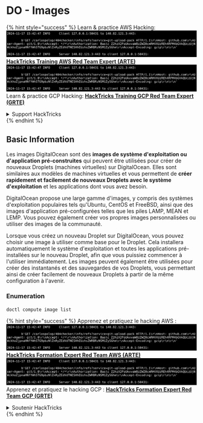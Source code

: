 # DO - Images

{% hint style="success" %}
Learn & practice AWS Hacking:<img src="../../../.gitbook/assets/image (1).png" alt="" data-size="line">[**HackTricks Training AWS Red Team Expert (ARTE)**](https://training.hacktricks.xyz/courses/arte)<img src="../../../.gitbook/assets/image (1).png" alt="" data-size="line">\
Learn & practice GCP Hacking: <img src="../../../.gitbook/assets/image (2).png" alt="" data-size="line">[**HackTricks Training GCP Red Team Expert (GRTE)**<img src="../../../.gitbook/assets/image (2).png" alt="" data-size="line">](https://training.hacktricks.xyz/courses/grte)

<details>

<summary>Support HackTricks</summary>

* Check the [**subscription plans**](https://github.com/sponsors/carlospolop)!
* **Join the** 💬 [**Discord group**](https://discord.gg/hRep4RUj7f) or the [**telegram group**](https://t.me/peass) or **follow** us on **Twitter** 🐦 [**@hacktricks\_live**](https://twitter.com/hacktricks\_live)**.**
* **Share hacking tricks by submitting PRs to the** [**HackTricks**](https://github.com/carlospolop/hacktricks) and [**HackTricks Cloud**](https://github.com/carlospolop/hacktricks-cloud) github repos.

</details>
{% endhint %}

## Basic Information

Les images DigitalOcean sont des **images de système d'exploitation ou d'application pré-construites** qui peuvent être utilisées pour créer de nouveaux Droplets (machines virtuelles) sur DigitalOcean. Elles sont similaires aux modèles de machines virtuelles et vous permettent de **créer rapidement et facilement de nouveaux Droplets avec le système d'exploitation** et les applications dont vous avez besoin.

DigitalOcean propose une large gamme d'images, y compris des systèmes d'exploitation populaires tels qu'Ubuntu, CentOS et FreeBSD, ainsi que des images d'application pré-configurées telles que les piles LAMP, MEAN et LEMP. Vous pouvez également créer vos propres images personnalisées ou utiliser des images de la communauté.

Lorsque vous créez un nouveau Droplet sur DigitalOcean, vous pouvez choisir une image à utiliser comme base pour le Droplet. Cela installera automatiquement le système d'exploitation et toutes les applications pré-installées sur le nouveau Droplet, afin que vous puissiez commencer à l'utiliser immédiatement. Les images peuvent également être utilisées pour créer des instantanés et des sauvegardes de vos Droplets, vous permettant ainsi de créer facilement de nouveaux Droplets à partir de la même configuration à l'avenir.

### Enumeration
```
doctl compute image list
```
{% hint style="success" %}
Apprenez et pratiquez le hacking AWS :<img src="../../../.gitbook/assets/image (1).png" alt="" data-size="line">[**HackTricks Formation Expert Red Team AWS (ARTE)**](https://training.hacktricks.xyz/courses/arte)<img src="../../../.gitbook/assets/image (1).png" alt="" data-size="line">\
Apprenez et pratiquez le hacking GCP : <img src="../../../.gitbook/assets/image (2).png" alt="" data-size="line">[**HackTricks Formation Expert Red Team GCP (GRTE)**<img src="../../../.gitbook/assets/image (2).png" alt="" data-size="line">](https://training.hacktricks.xyz/courses/grte)

<details>

<summary>Soutenir HackTricks</summary>

* Consultez les [**plans d'abonnement**](https://github.com/sponsors/carlospolop)!
* **Rejoignez le** 💬 [**groupe Discord**](https://discord.gg/hRep4RUj7f) ou le [**groupe telegram**](https://t.me/peass) ou **suivez** nous sur **Twitter** 🐦 [**@hacktricks\_live**](https://twitter.com/hacktricks\_live)**.**
* **Partagez des astuces de hacking en soumettant des PRs aux** [**HackTricks**](https://github.com/carlospolop/hacktricks) et [**HackTricks Cloud**](https://github.com/carlospolop/hacktricks-cloud) dépôts github.

</details>
{% endhint %}
